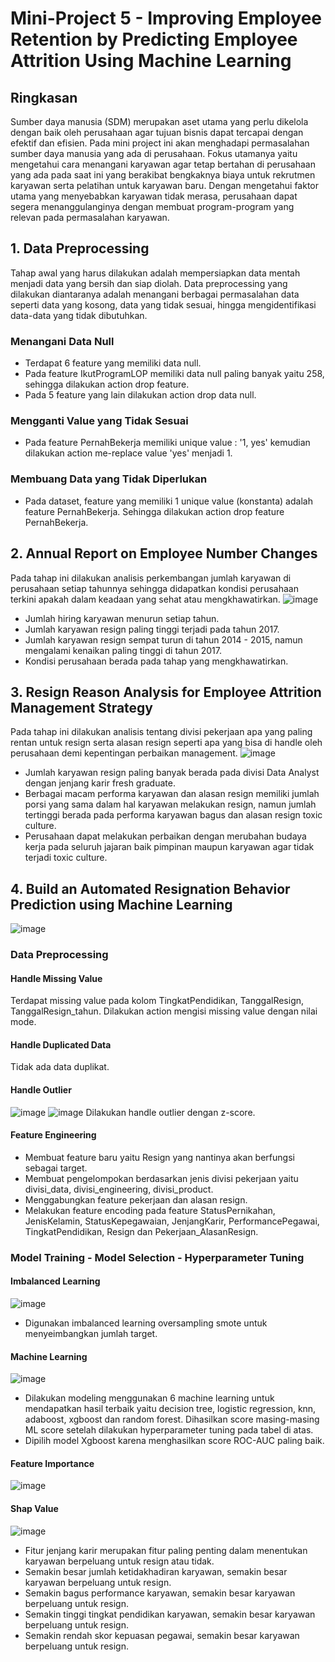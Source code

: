 # Mini-Project 5 - Improving Employee Retention by Predicting Employee Attrition Using Machine Learning
## Ringkasan
Sumber daya manusia (SDM) merupakan aset utama yang perlu dikelola dengan baik oleh perusahaan agar tujuan bisnis dapat tercapai dengan efektif dan efisien. Pada mini project ini akan menghadapi permasalahan sumber daya manusia yang ada di perusahaan. Fokus utamanya yaitu  mengetahui cara menangani karyawan agar tetap bertahan di perusahaan yang ada pada saat ini yang berakibat bengkaknya biaya untuk rekrutmen karyawan serta pelatihan untuk karyawan baru. Dengan mengetahui faktor utama yang menyebabkan karyawan tidak merasa, perusahaan dapat segera menanggulanginya dengan membuat program-program yang relevan pada permasalahan karyawan. 
## 1. Data Preprocessing
Tahap awal yang harus dilakukan adalah mempersiapkan data mentah menjadi data yang bersih dan siap diolah. Data preprocessing yang dilakukan diantaranya adalah menangani berbagai permasalahan data seperti data yang kosong, data yang tidak sesuai, hingga mengidentifikasi data-data yang tidak dibutuhkan.
### Menangani Data Null
- Terdapat 6 feature yang memiliki data null.
- Pada feature IkutProgramLOP memiliki data null paling banyak yaitu 258, sehingga dilakukan action drop feature.
- Pada 5 feature yang lain dilakukan action drop data null.
### Mengganti Value yang Tidak Sesuai
- Pada feature PernahBekerja memiliki unique value : '1, yes' kemudian dilakukan action me-replace value 'yes' menjadi 1.
### Membuang Data yang Tidak Diperlukan
- Pada dataset, feature yang memiliki 1 unique value (konstanta) adalah feature PernahBekerja. Sehingga dilakukan action drop feature PernahBekerja.

## 2. Annual Report on Employee Number Changes
Pada tahap ini dilakukan analisis perkembangan jumlah karyawan di perusahaan setiap tahunnya sehingga didapatkan kondisi perusahaan terkini apakah dalam keadaan yang sehat atau mengkhawatirkan.
![image](https://github.com/hadasadida/Mini-Project-5-Improving-Employee-Retention-by-Predicting-Employee-Attrition-Using-Machine-Learning/assets/124650679/31b616a8-9c91-46c6-a8c8-1a515163d3e3)
- Jumlah hiring karyawan menurun setiap tahun.
- Jumlah karyawan resign paling tinggi terjadi pada tahun 2017.
- Jumlah karyawan resign sempat turun di tahun 2014 - 2015, namun mengalami kenaikan paling tinggi di tahun 2017.
- Kondisi perusahaan berada pada tahap yang mengkhawatirkan.

## 3. Resign Reason Analysis for Employee Attrition Management Strategy
Pada tahap ini dilakukan analisis tentang divisi pekerjaan apa yang paling rentan untuk resign serta alasan resign seperti apa yang bisa di handle oleh perusahaan demi kepentingan perbaikan management.
![image](https://github.com/hadasadida/Mini-Project-5-Improving-Employee-Retention-by-Predicting-Employee-Attrition-Using-Machine-Learning/assets/124650679/d412584c-88f5-4f55-93fb-82817e0c646f)
- Jumlah karyawan resign paling banyak berada pada divisi Data Analyst dengan jenjang karir fresh graduate.
- Berbagai macam performa karyawan dan alasan resign memiliki jumlah porsi yang sama dalam hal karyawan melakukan resign, namun jumlah tertinggi berada pada performa karyawan bagus dan alasan resign toxic culture.
- Perusahaan dapat melakukan perbaikan dengan merubahan budaya kerja pada seluruh jajaran baik pimpinan maupun karyawan agar tidak terjadi toxic culture.

## 4. Build an Automated Resignation Behavior Prediction using Machine Learning
![image](https://github.com/hadasadida/Mini-Project-5-Improving-Employee-Retention-by-Predicting-Employee-Attrition-Using-Machine-Learning/assets/124650679/01b53cda-bdf7-4cf0-a9c1-637a1dfaf9a7)
### Data Preprocessing
#### Handle Missing Value
Terdapat missing value pada kolom TingkatPendidikan, TanggalResign, TanggalResign_tahun. Dilakukan action mengisi missing value dengan nilai mode.
#### Handle Duplicated Data
Tidak ada data duplikat.
#### Handle Outlier
![image](https://github.com/hadasadida/Mini-Project-5-Improving-Employee-Retention-by-Predicting-Employee-Attrition-Using-Machine-Learning/assets/124650679/18059c02-6094-4dfb-a362-20e4d53b79e1)
![image](https://github.com/hadasadida/Mini-Project-5-Improving-Employee-Retention-by-Predicting-Employee-Attrition-Using-Machine-Learning/assets/124650679/c6d83647-23e8-4a42-93ae-d27515017ead)
Dilakukan handle outlier dengan z-score.
#### Feature Engineering
- Membuat feature baru yaitu Resign yang nantinya akan berfungsi sebagai target.
- Membuat pengelompokan berdasarkan jenis divisi pekerjaan yaitu divisi_data, divisi_engineering, divisi_product.
- Menggabungkan feature pekerjaan dan alasan resign.
- Melakukan feature encoding pada feature StatusPernikahan, JenisKelamin, StatusKepegawaian, JenjangKarir, PerformancePegawai, TingkatPendidikan, Resign dan Pekerjaan_AlasanResign.
### Model Training - Model Selection - Hyperparameter Tuning
#### Imbalanced Learning 
![image](https://github.com/hadasadida/Mini-Project-5-Improving-Employee-Retention-by-Predicting-Employee-Attrition-Using-Machine-Learning/assets/124650679/a9286250-f358-4aa7-ad98-019be7eddcd9) 
- Digunakan imbalanced learning oversampling smote untuk menyeimbangkan jumlah target. 
#### Machine Learning  
![image](https://github.com/hadasadida/Mini-Project-5-Improving-Employee-Retention-by-Predicting-Employee-Attrition-Using-Machine-Learning/assets/124650679/d43b4a39-49d5-4015-9d31-fe28b356d219)
- Dilakukan modeling menggunakan 6 machine learning untuk mendapatkan hasil terbaik yaitu decision tree, logistic regression, knn, adaboost, xgboost dan random forest. Dihasilkan score masing-masing ML score setelah dilakukan hyperparameter tuning pada tabel di atas.
- Dipilih model Xgboost karena menghasilkan score ROC-AUC paling baik.
  
#### Feature Importance 
![image](https://github.com/hadasadida/Mini-Project-5-Improving-Employee-Retention-by-Predicting-Employee-Attrition-Using-Machine-Learning/assets/124650679/f96bafec-f411-4457-9537-19e8109b6f88)

#### Shap Value
![image](https://github.com/hadasadida/Mini-Project-5-Improving-Employee-Retention-by-Predicting-Employee-Attrition-Using-Machine-Learning/assets/124650679/5709caa1-48f9-40b2-b642-984173f30308)

- Fitur jenjang karir merupakan fitur paling penting dalam menentukan karyawan berpeluang untuk resign atau tidak.
- Semakin besar jumlah ketidakhadiran karyawan, semakin besar karyawan berpeluang untuk resign.
- Semakin bagus performance karyawan, semakin besar karyawan berpeluang untuk resign.
- Semakin tinggi tingkat pendidikan karyawan, semakin besar karyawan berpeluang untuk resign.
- Semakin rendah skor kepuasan pegawai, semakin besar karyawan berpeluang untuk resign.
  
